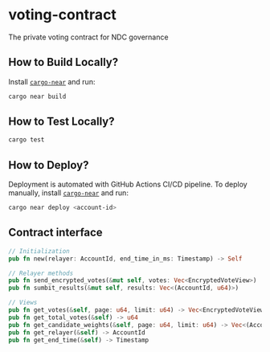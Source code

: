 # voting-contract

The private voting contract for NDC governance

## How to Build Locally?

Install [`cargo-near`](https://github.com/near/cargo-near) and run:

```bash
cargo near build
```

## How to Test Locally?

```bash
cargo test
```

## How to Deploy?

Deployment is automated with GitHub Actions CI/CD pipeline.
To deploy manually, install [`cargo-near`](https://github.com/near/cargo-near) and run:

```bash
cargo near deploy <account-id>
```

## Contract interface

```rust
// Initialization
pub fn new(relayer: AccountId, end_time_in_ms: Timestamp) -> Self

// Relayer methods
pub fn send_encrypted_votes(&mut self, votes: Vec<EncryptedVoteView>)
pub fn sumbit_results(&mut self, results: Vec<(AccountId, u64)>)

// Views
pub fn get_votes(&self, page: u64, limit: u64) -> Vec<EncryptedVoteView>
pub fn get_total_votes(&self) -> u64
pub fn get_candidate_weights(&self, page: u64, limit: u64) -> Vec<(AccountId, u64)>
pub fn get_relayer(&self) -> AccountId
pub fn get_end_time(&self) -> Timestamp
```
